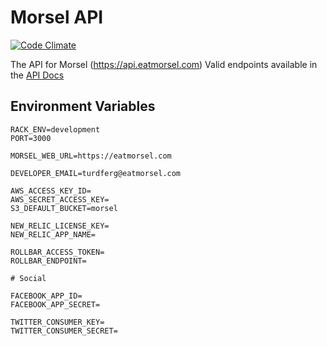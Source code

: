 Morsel API
==========

[![Code Climate](https://codeclimate.com/repos/52b35105f3ea0062e700353a/badges/ff8fda8c47176e04cee8/gpa.png)](https://codeclimate.com/repos/52b35105f3ea0062e700353a/feed)

The API for Morsel (https://api.eatmorsel.com)
Valid endpoints available in the [API Docs](doc/API-Docs.md)

## Environment Variables

```
RACK_ENV=development
PORT=3000

MORSEL_WEB_URL=https://eatmorsel.com

DEVELOPER_EMAIL=turdferg@eatmorsel.com

AWS_ACCESS_KEY_ID=
AWS_SECRET_ACCESS_KEY=
S3_DEFAULT_BUCKET=morsel

NEW_RELIC_LICENSE_KEY=
NEW_RELIC_APP_NAME=

ROLLBAR_ACCESS_TOKEN=
ROLLBAR_ENDPOINT=

# Social

FACEBOOK_APP_ID=
FACEBOOK_APP_SECRET=

TWITTER_CONSUMER_KEY=
TWITTER_CONSUMER_SECRET=
```
